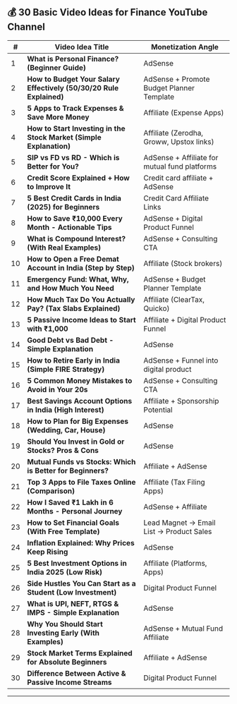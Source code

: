 ## 💰 **30 Basic Video Ideas for Finance YouTube Channel**

| **#** | **Video Idea Title**                                                                     | **Monetization Angle**                          |
|------|-----------------------------------------------------------------------------------------|------------------------------------------------|
| 1    | **What is Personal Finance? (Beginner Guide)**                                           | AdSense                                        |
| 2    | **How to Budget Your Salary Effectively (50/30/20 Rule Explained)**                      | AdSense + Promote Budget Planner Template      |
| 3    | **5 Apps to Track Expenses & Save More Money**                                           | Affiliate (Expense Apps)                       |
| 4    | **How to Start Investing in the Stock Market (Simple Explanation)**                      | Affiliate (Zerodha, Groww, Upstox links)       |
| 5    | **SIP vs FD vs RD - Which is Better for You?**                                           | AdSense + Affiliate for mutual fund platforms  |
| 6    | **Credit Score Explained + How to Improve It**                                           | Credit card affiliate + AdSense                |
| 7    | **5 Best Credit Cards in India (2025) for Beginners**                                    | Credit Card Affiliate Links                    |
| 8    | **How to Save ₹10,000 Every Month - Actionable Tips**                                    | AdSense + Digital Product Funnel               |
| 9    | **What is Compound Interest? (With Real Examples)**                                      | AdSense + Consulting CTA                       |
| 10   | **How to Open a Free Demat Account in India (Step by Step)**                             | Affiliate (Stock brokers)                      |
| 11   | **Emergency Fund: What, Why, and How Much You Need**                                     | AdSense + Budget Planner Template              |
| 12   | **How Much Tax Do You Actually Pay? (Tax Slabs Explained)**                              | Affiliate (ClearTax, Quicko)                   |
| 13   | **5 Passive Income Ideas to Start with ₹1,000**                                          | Affiliate + Digital Product Funnel             |
| 14   | **Good Debt vs Bad Debt - Simple Explanation**                                           | AdSense                                        |
| 15   | **How to Retire Early in India (Simple FIRE Strategy)**                                  | AdSense + Funnel into digital product          |
| 16   | **5 Common Money Mistakes to Avoid in Your 20s**                                         | AdSense + Consulting CTA                       |
| 17   | **Best Savings Account Options in India (High Interest)**                                | Affiliate + Sponsorship Potential              |
| 18   | **How to Plan for Big Expenses (Wedding, Car, House)**                                   | AdSense                                        |
| 19   | **Should You Invest in Gold or Stocks? Pros & Cons**                                     | AdSense                                        |
| 20   | **Mutual Funds vs Stocks: Which is Better for Beginners?**                               | Affiliate + AdSense                            |
| 21   | **Top 3 Apps to File Taxes Online (Comparison)**                                         | Affiliate (Tax Filing Apps)                    |
| 22   | **How I Saved ₹1 Lakh in 6 Months - Personal Journey**                                   | AdSense + Affiliate                            |
| 23   | **How to Set Financial Goals (With Free Template)**                                      | Lead Magnet → Email List → Product Sales       |
| 24   | **Inflation Explained: Why Prices Keep Rising**                                          | AdSense                                        |
| 25   | **5 Best Investment Options in India 2025 (Low Risk)**                                   | Affiliate (Platforms, Apps)                    |
| 26   | **Side Hustles You Can Start as a Student (Low Investment)**                             | Digital Product Funnel                         |
| 27   | **What is UPI, NEFT, RTGS & IMPS - Simple Explanation**                                  | AdSense                                        |
| 28   | **Why You Should Start Investing Early (With Examples)**                                | AdSense + Mutual Fund Affiliate                |
| 29   | **Stock Market Terms Explained for Absolute Beginners**                                 | Affiliate + AdSense                            |
| 30   | **Difference Between Active & Passive Income Streams**                                  | Digital Product Funnel                         |

---
